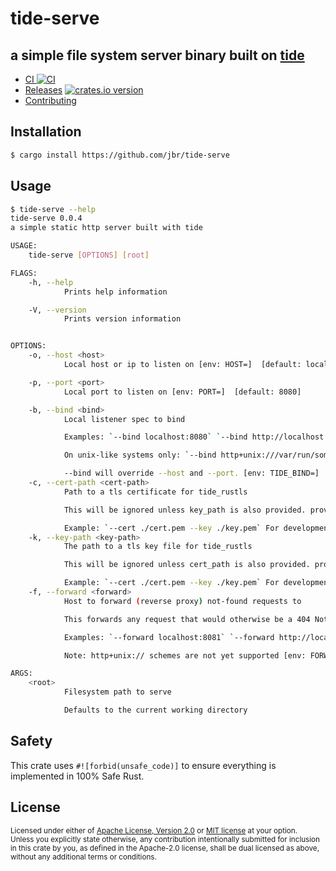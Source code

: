 # tide-serve
## a simple file system server binary built on [tide](https://github.com/http-rs/tide)

* [CI ![CI][ci-badge]][ci]
* [Releases][releases] [![crates.io version][version-badge]][lib-rs]
* [Contributing][contributing]

[ci]: https://github.com/jbr/tide-serve/actions?query=workflow%3ACI
[ci-badge]: https://github.com/jbr/tide-serve/workflows/CI/badge.svg
[releases]: https://github.com/jbr/tide-serve/releases
[contributing]: https://github.com/jbr/tide-serve/blob/master/.github/CONTRIBUTING.md
[lib-rs]: https://lib.rs/tide-serve
[version-badge]: https://img.shields.io/crates/v/tide-serve.svg?style=flat-square

## Installation

```sh
$ cargo install https://github.com/jbr/tide-serve
```

## Usage

```sh
$ tide-serve --help
tide-serve 0.0.4
a simple static http server built with tide

USAGE:
    tide-serve [OPTIONS] [root]

FLAGS:
    -h, --help
            Prints help information

    -V, --version
            Prints version information


OPTIONS:
    -o, --host <host>
            Local host or ip to listen on [env: HOST=]  [default: localhost]

    -p, --port <port>
            Local port to listen on [env: PORT=]  [default: 8080]

    -b, --bind <bind>
            Local listener spec to bind

            Examples: `--bind localhost:8080` `--bind http://localhost:8080` `--bind [::1]:1213`

            On unix-like systems only: `--bind http+unix:///var/run/some.socket` `--bind http+unix://./tmp/socket`

            --bind will override --host and --port. [env: TIDE_BIND=]
    -c, --cert-path <cert-path>
            Path to a tls certificate for tide_rustls

            This will be ignored unless key_path is also provided. providing both key_path and cert_path enables tls.

            Example: `--cert ./cert.pem --key ./key.pem` For development, try using mkcert [env: CERT_PATH=]
    -k, --key-path <key-path>
            The path to a tls key file for tide_rustls

            This will be ignored unless cert_path is also provided. providing both key_path and cert_path enables tls.

            Example: `--cert ./cert.pem --key ./key.pem` For development, try using mkcert [env: KEY_PATH=]
    -f, --forward <forward>
            Host to forward (reverse proxy) not-found requests to

            This forwards any request that would otherwise be a 404 Not Found to the specified listener spec.

            Examples: `--forward localhost:8081` `--forward http://localhost:8081` `--forward https://localhost:8081`

            Note: http+unix:// schemes are not yet supported [env: FORWARD=]

ARGS:
    <root>
            Filesystem path to serve

            Defaults to the current working directory
```

## Safety
This crate uses ``#![forbid(unsafe_code)]`` to ensure everything is implemented in
100% Safe Rust.

## License

<sup>
Licensed under either of <a href="LICENSE-APACHE">Apache License, Version
2.0</a> or <a href="LICENSE-MIT">MIT license</a> at your option.
</sup>

<br/>

<sub>
Unless you explicitly state otherwise, any contribution intentionally submitted
for inclusion in this crate by you, as defined in the Apache-2.0 license, shall
be dual licensed as above, without any additional terms or conditions.
</sub>
